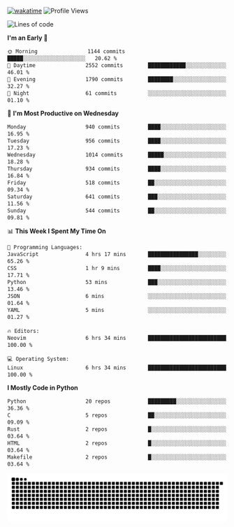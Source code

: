 [![wakatime](https://wakatime.com/badge/user/b920b284-3cde-4cd4-b72e-f7f22d050b16.svg)](https://wakatime.com/@b920b284-3cde-4cd4-b72e-f7f22d050b16)
![Profile Views](http://img.shields.io/badge/Profile%20Views-4586-blue)
<!--START_SECTION:waka-->
![Lines of code](https://img.shields.io/badge/From%20Hello%20World%20I%27ve%20Written-5.2%20million%20lines%20of%20code-blue)

**I'm an Early 🐤** 

```text
🌞 Morning                1144 commits        █████░░░░░░░░░░░░░░░░░░░░   20.62 % 
🌆 Daytime                2552 commits        ████████████░░░░░░░░░░░░░   46.01 % 
🌃 Evening                1790 commits        ████████░░░░░░░░░░░░░░░░░   32.27 % 
🌙 Night                  61 commits          ░░░░░░░░░░░░░░░░░░░░░░░░░   01.10 % 
```
📅 **I'm Most Productive on Wednesday** 

```text
Monday                   940 commits         ████░░░░░░░░░░░░░░░░░░░░░   16.95 % 
Tuesday                  956 commits         ████░░░░░░░░░░░░░░░░░░░░░   17.23 % 
Wednesday                1014 commits        █████░░░░░░░░░░░░░░░░░░░░   18.28 % 
Thursday                 934 commits         ████░░░░░░░░░░░░░░░░░░░░░   16.84 % 
Friday                   518 commits         ██░░░░░░░░░░░░░░░░░░░░░░░   09.34 % 
Saturday                 641 commits         ███░░░░░░░░░░░░░░░░░░░░░░   11.56 % 
Sunday                   544 commits         ██░░░░░░░░░░░░░░░░░░░░░░░   09.81 % 
```


📊 **This Week I Spent My Time On** 

```text
💬 Programming Languages: 
JavaScript               4 hrs 17 mins       ████████████████░░░░░░░░░   65.26 % 
CSS                      1 hr 9 mins         ████░░░░░░░░░░░░░░░░░░░░░   17.71 % 
Python                   53 mins             ███░░░░░░░░░░░░░░░░░░░░░░   13.46 % 
JSON                     6 mins              ░░░░░░░░░░░░░░░░░░░░░░░░░   01.64 % 
YAML                     5 mins              ░░░░░░░░░░░░░░░░░░░░░░░░░   01.27 % 

🔥 Editors: 
Neovim                   6 hrs 34 mins       █████████████████████████   100.00 % 

💻 Operating System: 
Linux                    6 hrs 34 mins       █████████████████████████   100.00 % 
```

**I Mostly Code in Python** 

```text
Python                   20 repos            █████████░░░░░░░░░░░░░░░░   36.36 % 
C                        5 repos             ██░░░░░░░░░░░░░░░░░░░░░░░   09.09 % 
Rust                     2 repos             █░░░░░░░░░░░░░░░░░░░░░░░░   03.64 % 
HTML                     2 repos             █░░░░░░░░░░░░░░░░░░░░░░░░   03.64 % 
Makefile                 2 repos             █░░░░░░░░░░░░░░░░░░░░░░░░   03.64 % 
```




<!--END_SECTION:waka-->
![Snake animation](https://raw.githubusercontent.com/timmypidashev/timmypidashev/main/commits.svg)
